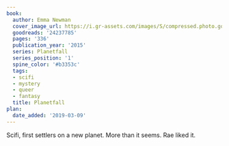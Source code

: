 ```yaml
---
book:
  author: Emma Newman
  cover_image_url: https://i.gr-assets.com/images/S/compressed.photo.goodreads.com/books/1424627926l/24237785._SX98_.jpg
  goodreads: '24237785'
  pages: '336'
  publication_year: '2015'
  series: Planetfall
  series_position: '1'
  spine_color: '#b3353c'
  tags:
  - scifi
  - mystery
  - queer
  - fantasy
  title: Planetfall
plan:
  date_added: '2019-03-09'
---
```


Scifi, first settlers on a new planet. More than it seems. Rae liked it.
